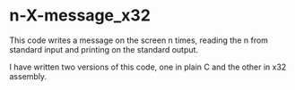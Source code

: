 # n-X-message_x32
  
  This code writes a message on the screen n times,
reading the n from standard input and printing on
the standard output.

  I have written two versions of this code, one in
plain C and the other in x32 assembly.
